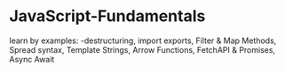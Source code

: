 # JavaScript-Fundamentals 
learn by examples:
-destructuring,
import exports,
Filter & Map Methods,
Spread syntax,
Template Strings,
Arrow Functions,
FetchAPI & Promises,
Async Await

